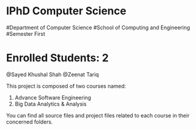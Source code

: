 # IPhD Computer Science
#Department of Computer Science
#School of Computing and Engineering
#Semester First
# Enrolled Students: 2

@Sayed Khushal Shah
@Zeenat Tariq


This project is composed of two courses named: 
1. Advance Software Engineering
2. Big Data Analytics & Analysis

You can find all source files and project files related to each course in their concerned folders.
